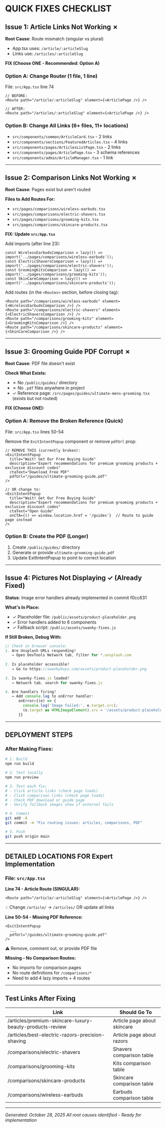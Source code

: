 # QUICK FIXES CHECKLIST

## Issue 1: Article Links Not Working ✗

**Root Cause**: Route mismatch (singular vs plural)
- App.tsx uses: `/article/:articleSlug`
- Links use: `/articles/:articleSlug`

**FIX (Choose ONE - Recommended: Option A)**

### Option A: Change Router (1 file, 1 line)
File: `src/App.tsx` line 74

```tsx
// BEFORE:
<Route path="/article/:articleSlug" element={<ArticlePage />} />

// AFTER:
<Route path="/articles/:articleSlug" element={<ArticlePage />} />
```

### Option B: Change All Links (6+ files, 11+ locations)
- `src/components/common/ArticleCard.tsx` - 2 links
- `src/components/sections/FeaturedArticles.tsx` - 4 links  
- `src/components/pages/ArticlesListPage.tsx` - 2 links
- `src/components/pages/ArticlePage.tsx` - 3 schema references
- `src/components/admin/ArticleManager.tsx` - 1 link

---

## Issue 2: Comparison Links Not Working ✗

**Root Cause**: Pages exist but aren't routed

**Files to Add Routes For:**
- `src/pages/comparisons/wireless-earbuds.tsx`
- `src/pages/comparisons/electric-shavers.tsx`
- `src/pages/comparisons/grooming-kits.tsx`
- `src/pages/comparisons/skincare-products.tsx`

**FIX: Update `src/App.tsx`**

Add imports (after line 23):
```tsx
const WirelessEarbudsComparison = lazy(() => import('../pages/comparisons/wireless-earbuds'));
const ElectricShaversComparison = lazy(() => import('../pages/comparisons/electric-shavers'));
const GroomingKitsComparison = lazy(() => import('../pages/comparisons/grooming-kits'));
const SkinCareComparison = lazy(() => import('../pages/comparisons/skincare-products'));
```

Add routes (in the `<Routes>` section, before closing tag):
```tsx
<Route path="/comparisons/wireless-earbuds" element={<WirelessEarbudsComparison />} />
<Route path="/comparisons/electric-shavers" element={<ElectricShaversComparison />} />
<Route path="/comparisons/grooming-kits" element={<GroomingKitsComparison />} />
<Route path="/comparisons/skincare-products" element={<SkinCareComparison />} />
```

---

## Issue 3: Grooming Guide PDF Corrupt ✗

**Root Cause**: PDF file doesn't exist

**Check What Exists:**
- ✗ No `/public/guides/` directory
- ✗ No `.pdf` files anywhere in project
- ✓ Reference page: `/src/pages/guides/ultimate-mens-grooming.tsx` (exists but not routed)

**FIX (Choose ONE):**

### Option A: Remove the Broken Reference (Quick)
File: `src/App.tsx` lines 50-54

Remove the `ExitIntentPopup` component or remove `pdfUrl` prop:
```tsx
// REMOVE THIS (currently broken):
<ExitIntentPopup
  title="Wait! Get Our Free Buying Guide"
  description="Expert recommendations for premium grooming products + exclusive discount codes"
  ctaText="Download Free PDF"
  pdfUrl="/guides/ultimate-grooming-guide.pdf"
/>

// OR change to:
<ExitIntentPopup
  title="Wait! Get Our Free Buying Guide"
  description="Expert recommendations for premium grooming products + exclusive discount codes"
  ctaText="Open Guide"
  onCTA={() => window.location.href = '/guides'}  // Route to guide page instead
/>
```

### Option B: Create the PDF (Longer)
1. Create `/public/guides/` directory
2. Generate or provide `ultimate-grooming-guide.pdf`
3. Update ExitIntentPopup to point to correct location

---

## Issue 4: Pictures Not Displaying ✓ (Already Fixed)

**Status**: Image error handlers already implemented in commit f0cc631

**What's In Place:**
- ✓ Placeholder file: `/public/assets/product-placeholder.png`
- ✓ Error handlers added to 6 components
- ✓ Fallback script: `/public/assets/swanky-fixes.js`

**If Still Broken, Debug With:**
```javascript
// Check in browser console:
1. Are Unsplash URLs responding? 
   → Open DevTools Network tab, filter for *.unsplash.com
   
2. Is placeholder accessible?
   → Go to https://swankyboyz.com/assets/product-placeholder.png
   
3. Is swanky-fixes.js loaded?
   → Network tab, search for swanky-fixes.js

4. Are handlers firing?
   → Add console.log to onError handler:
      onError={(e) => {
        console.log('Image failed:', e.target.src);
        (e.target as HTMLImageElement).src = '/assets/product-placeholder.png';
      }}
```

---

## DEPLOYMENT STEPS

### After Making Fixes:

```bash
# 1. Build
npm run build

# 2. Test locally
npm run preview

# 3. Test each fix:
# - Click article links (check page loads)
# - Click comparison links (check page loads)
# - Check PDF download or guide page
# - Verify fallback images show if external fails

# 4. Commit
git add -A
git commit -m "Fix routing issues: articles, comparisons, PDF"

# 5. Push
git push origin main
```

---

## DETAILED LOCATIONS FOR Expert Implementation

### File: `src/App.tsx`

**Line 74 - Article Route (SINGULAR):**
```tsx
<Route path="/article/:articleSlug" element={<ArticlePage />} />
```
💡 Change `/article/` → `/articles/` OR update all links

**Line 50-54 - Missing PDF Reference:**
```tsx
<ExitIntentPopup
  ...
  pdfUrl="/guides/ultimate-grooming-guide.pdf"
/>
```
⚠️ Remove, comment out, or provide PDF file

**Missing - No Comparison Routes:**
- No imports for comparison pages
- No route definitions for `/comparisons/*`
- Need to add 4 lazy imports + 4 routes

---

## Test Links After Fixing

| Link | Should Go To |
|------|-------------|
| /articles/premium-skincare-luxury-beauty-products-review | Article page about skincare |
| /articles/best-electric-razors-precision-shaving | Article page about razors |
| /comparisons/electric-shavers | Shavers comparison table |
| /comparisons/grooming-kits | Kits comparison table |
| /comparisons/skincare-products | Skincare comparison table |
| /comparisons/wireless-earbuds | Earbuds comparison table |

---

*Generated: October 28, 2025*
*All root causes identified - Ready for implementation*
